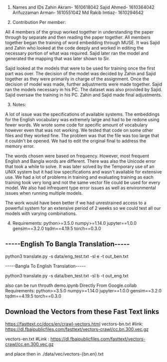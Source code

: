 1. Names and IDs
Zahin Akram- 1610618042
Sajid Ahmed- 1610364042
Arifuzzaman Arman- 1610551042
Md Rakib Imtiaz- 1610294642

2. Contribution Per member:

All 4 members of the group worked together in understanding the paper 
through by separate and then reading the paper together. All members together began
the training of word embedding through MUSE. It was Sajid and Zahin who looked at the 
code deeply and worked in editing the necessary portion of what was required. Sajid
later ran the model and generated the mapping that was later shown to Sir.

Sajid looked at the models that were to be used for training once the first part was over.
The decision of the model was decided by Zahin and Sajid together as they were primarily in charge
of the assignment. Once the decision of model was made, further adjustments were made together.
Sajid ran the models necessary in his PC. The dataset was also provided by Sajid.
Sajid oversaw the training in his PC. Zahin and Sajid made final adjustments.

3. Notes:

A lot of issue was the specifications of available systems. The embeddings for the English
vocabulary was extremely large and had to be redone using fewer words. We wrote some code for 
specific amount of vocabulary however even that was not working. We tested that code on some other
files and they worked fine. The problem was that the file was too large that it couldn't be opened.
We had to edit the original final to address the memory error.

The words chosen were based on frequency. However, most frequent English and Bangla words are different. 
There was also the Unicode error that took a while to solve. It was later solved by the Temporary
use of an UNIX system but it had low specifications and wasn't available for extensive use. 
We had a lot of problems in training and evaluating training as each training took very long and
not the same vector file could be used for every model. We also had infrequent type error issues
as well as environmental issues when running multiple models.

The work would have been better if we had unrestrained access to a powerful system for an extensive
period of 2 weeks so we could test all our models with varying combinations.

4. Requirements: 
				python>=3.5.0
				numpy>=1.14.0
				jupyter==1.0.0
				gensim==3.2.0
				tqdm==4.19.5
				torch==0.3.0
## -----English To Bangla Translation-----

python3 translate.py -s data/eng_test.txt -sl e -t out_ben.txt

-----Bangla To English Translation-----

python3 translate.py -s data/ben_test.txt -sl b -t out_eng.txt

also can be run throuth demo.ipynb Directly From Google.collab
Requirements: 
			python>=3.5.0
			numpy>=1.14.0
			jupyter==1.0.0
			gensim==3.2.0
			tqdm==4.19.5
			torch==0.3.0

## Download the Vectors from these Fast Text links 
https://fasttext.cc/docs/en/crawl-vectors.html
vectors-bn.txt  #link: https://dl.fbaipublicfiles.com/fasttext/vectors-crawl/cc.bn.300.vec.gz

vectors-en.txt  #Link : https://dl.fbaipublicfiles.com/fasttext/vectors-crawl/cc.en.300.vec.gz


and place then in ./data/vec/vectors-{bn.en}.txt

